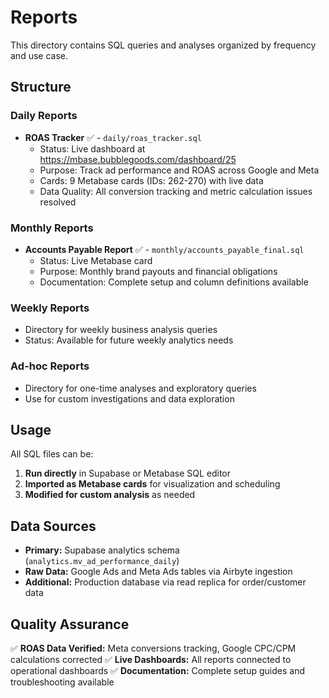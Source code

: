 # Reports

This directory contains SQL queries and analyses organized by frequency and use case.

## Structure

### Daily Reports
- **ROAS Tracker** ✅ - `daily/roas_tracker.sql`
  - Status: Live dashboard at https://mbase.bubblegoods.com/dashboard/25
  - Purpose: Track ad performance and ROAS across Google and Meta
  - Cards: 9 Metabase cards (IDs: 262-270) with live data
  - Data Quality: All conversion tracking and metric calculation issues resolved

### Monthly Reports
- **Accounts Payable Report** ✅ - `monthly/accounts_payable_final.sql` 
  - Status: Live Metabase card
  - Purpose: Monthly brand payouts and financial obligations
  - Documentation: Complete setup and column definitions available

### Weekly Reports
- Directory for weekly business analysis queries
- Status: Available for future weekly analytics needs

### Ad-hoc Reports  
- Directory for one-time analyses and exploratory queries
- Use for custom investigations and data exploration

## Usage

All SQL files can be:
1. **Run directly** in Supabase or Metabase SQL editor
2. **Imported as Metabase cards** for visualization and scheduling
3. **Modified for custom analysis** as needed

## Data Sources

- **Primary:** Supabase analytics schema (`analytics.mv_ad_performance_daily`)
- **Raw Data:** Google Ads and Meta Ads tables via Airbyte ingestion
- **Additional:** Production database via read replica for order/customer data

## Quality Assurance

✅ **ROAS Data Verified:** Meta conversions tracking, Google CPC/CPM calculations corrected
✅ **Live Dashboards:** All reports connected to operational dashboards
✅ **Documentation:** Complete setup guides and troubleshooting available
